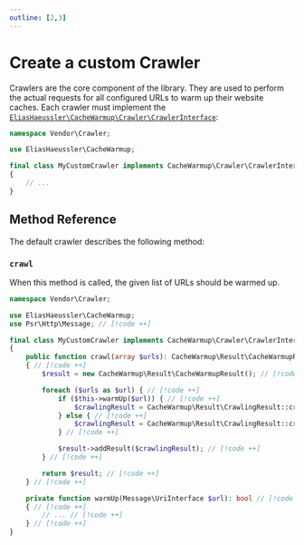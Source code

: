 ```yaml
---
outline: [2,3]
---
```


# Create a custom Crawler

Crawlers are the core component of the library. They are used
to perform the actual requests for all configured URLs to warm
up their website caches. Each crawler must implement the
[`EliasHaeussler\CacheWarmup\Crawler\CrawlerInterface`](https://github.com/eliashaeussler/cache-warmup/blob/main/src/Crawler/CrawlerInterface.php):

```php
namespace Vendor\Crawler;

use EliasHaeussler\CacheWarmup;

final class MyCustomCrawler implements CacheWarmup\Crawler\CrawlerInterface
{
    // ...
}
```

## Method Reference

The default crawler describes the following method:

### `crawl`

When this method is called, the given list of URLs should be
warmed up.

```php
namespace Vendor\Crawler;

use EliasHaeussler\CacheWarmup;
use Psr\Http\Message; // [!code ++]

final class MyCustomCrawler implements CacheWarmup\Crawler\CrawlerInterface
{
    public function crawl(array $urls): CacheWarmup\Result\CacheWarmupResult // [!code ++]
    { // [!code ++]
        $result = new CacheWarmup\Result\CacheWarmupResult(); // [!code ++]

        foreach ($urls as $url) { // [!code ++]
            if ($this->warmUp($url)) { // [!code ++]
                $crawlingResult = CacheWarmup\Result\CrawlingResult::createSuccessful($url); // [!code ++]
            } else { // [!code ++]
                $crawlingResult = CacheWarmup\Result\CrawlingResult::createFailed($url); // [!code ++]
            } // [!code ++]

            $result->addResult($crawlingResult); // [!code ++]
        } // [!code ++]

        return $result; // [!code ++]
    } // [!code ++]

    private function warmUp(Message\UriInterface $url): bool // [!code ++]
    { // [!code ++]
        // ... // [!code ++]
    } // [!code ++]
}
```
